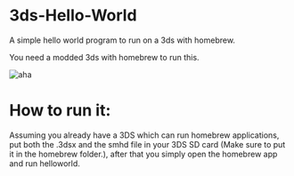 # 3ds-Hello-World
A simple hello world program to run on a 3ds with homebrew.

You need a modded 3ds with homebrew to run this.

![aha](https://user-images.githubusercontent.com/89216946/178935957-8c222c0d-9d30-41a9-baca-1ee428b01a76.png)

# How to run it:
Assuming you already have a 3DS which can run homebrew applications, put both the .3dsx and the smhd file in your 3DS SD card (Make sure to put it in the homebrew folder.), after that you simply open the homebrew app and run helloworld.
